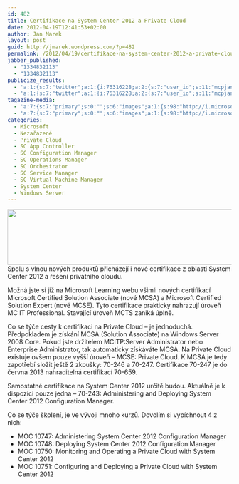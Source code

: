 ```yaml
---
id: 482
title: Certifikace na System Center 2012 a Private Cloud
date: 2012-04-19T12:41:53+02:00
author: Jan Marek
layout: post
guid: http://jmarek.wordpress.com/?p=482
permalink: /2012/04/19/certifikace-na-system-center-2012-a-private-cloud/
jabber_published:
  - "1334832113"
  - "1334832113"
publicize_results:
  - 'a:1:{s:7:"twitter";a:1:{i:76316228;a:2:{s:7:"user_id";s:11:"mcpjanmarek";s:7:"post_id";s:18:"192925985287569408";}}}'
  - 'a:1:{s:7:"twitter";a:1:{i:76316228;a:2:{s:7:"user_id";s:11:"mcpjanmarek";s:7:"post_id";s:18:"192925985287569408";}}}'
tagazine-media:
  - 'a:7:{s:7:"primary";s:0:"";s:6:"images";a:1:{s:98:"http://i.microsoft.com/global/learning/en/us/PublishingImages/CertPrivCloud/Private_Cloud_Hero.png";a:6:{s:8:"file_url";s:98:"http://i.microsoft.com/global/learning/en/us/PublishingImages/CertPrivCloud/Private_Cloud_Hero.png";s:5:"width";s:3:"939";s:6:"height";s:3:"208";s:4:"type";s:5:"image";s:4:"area";s:6:"195312";s:9:"file_path";s:0:"";}}s:6:"videos";a:0:{}s:11:"image_count";s:1:"1";s:6:"author";s:8:"17238236";s:7:"blog_id";s:8:"16623371";s:9:"mod_stamp";s:19:"2012-04-19 10:41:53";}'
  - 'a:7:{s:7:"primary";s:0:"";s:6:"images";a:1:{s:98:"http://i.microsoft.com/global/learning/en/us/PublishingImages/CertPrivCloud/Private_Cloud_Hero.png";a:6:{s:8:"file_url";s:98:"http://i.microsoft.com/global/learning/en/us/PublishingImages/CertPrivCloud/Private_Cloud_Hero.png";s:5:"width";s:3:"939";s:6:"height";s:3:"208";s:4:"type";s:5:"image";s:4:"area";s:6:"195312";s:9:"file_path";s:0:"";}}s:6:"videos";a:0:{}s:11:"image_count";s:1:"1";s:6:"author";s:8:"17238236";s:7:"blog_id";s:8:"16623371";s:9:"mod_stamp";s:19:"2012-04-19 10:41:53";}'
categories:
  - Microsoft
  - Nezařazené
  - Private Cloud
  - SC App Controller
  - SC Configuration Manager
  - SC Operations Manager
  - SC Orchestrator
  - SC Service Manager
  - SC Virtual Machine Manager
  - System Center
  - Windows Server
---
```

<img class="alignleft" title="Private Cloud Hero" src="http://i.microsoft.com/global/learning/en/us/PublishingImages/CertPrivCloud/Private_Cloud_Hero.png" alt="" width="563" height="125" />Spolu s vlnou nových produktů přicházejí i nové certifikace z oblasti System Center 2012 a řešení privátního cloudu.

Možná jste si již na Microsoft Learning webu všimli nových certifikací Microsoft Certified Solution Associate (nové MCSA) a Microsoft Certified Solution Expert (nové MCSE). Tyto certifikace prakticky nahrazují úroveň MC IT Professional. Stavající úroveň MCTS zaniká úplně.

Co se týče cesty k certifikaci na Private Cloud &#8211; je jednoduchá. Předpokladem je získání MCSA (Solution Associate) na Windows Server 2008 Core. Pokud jste držitelem MCITP:Server Administrator nebo Enterprise Administrator, tak automaticky získáváte MCSA. Na Private Cloud existuje ovšem pouze vyšší úroveň &#8211; MCSE: Private Cloud. K MCSA je tedy zapotřebí složit ještě 2 zkoušky: 70-246 a 70-247. Certifikace 70-247 je do června 2013 nahraditelná certifikací 70-659.

Samostatné certifikace na System Center 2012 určitě budou. Aktuálně je k dispozici pouze jedna &#8211; 70-243: Administering and Deploying System Center 2012 Configuration Manager.

Co se týče školení, je ve vývoji mnoho kurzů. Dovolím si vypíchnout 4 z nich:

  * MOC 10747: Administering System Center 2012 Configuration Manager
  * MOC 10748: Deploying System Center 2012 Configuration Manager
  * MOC 10750: Monitoring and Operating a Private Cloud with System Center 2012
  * MOC 10751: Configuring and Deploying a Private Cloud with System Center 2012